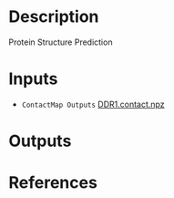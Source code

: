 # Description 

Protein Structure Prediction

# Inputs

* `ContactMap Outputs` [DDR1.contact.npz](https://docs.ad3.io/media/apps/protein_structures/examples/input/DDR1.contact.npz)

# Outputs

# References
